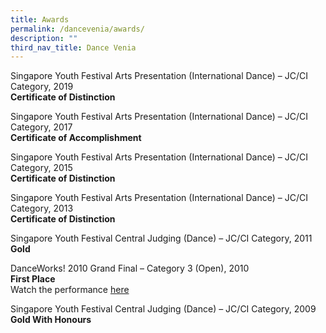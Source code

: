 ```yaml
---
title: Awards
permalink: /dancevenia/awards/
description: ""
third_nav_title: Dance Venia
---
```

Singapore Youth Festival Arts Presentation (International Dance) – JC/CI Category, 2019  <br>
**Certificate of Distinction**

Singapore Youth Festival Arts Presentation (International Dance) – JC/CI Category, 2017  <br>
**Certificate of Accomplishment**

Singapore Youth Festival Arts Presentation (International Dance) – JC/CI Category, 2015  <br>
**Certificate of Distinction**

Singapore Youth Festival Arts Presentation (International Dance) – JC/CI Category, 2013  <br>
**Certificate of Distinction**

Singapore Youth Festival Central Judging (Dance) – JC/CI Category, 2011  <br>
**Gold**

DanceWorks! 2010 Grand Final – Category 3 (Open), 2010  
**First Place**  
Watch the performance [here](https://www.youtube.com/embed/XnubTQMJbeU "Watch DanceWorks! 2010 performance on YouTube")

Singapore Youth Festival Central Judging (Dance) – JC/CI Category, 2009  <br>
**Gold With Honours**